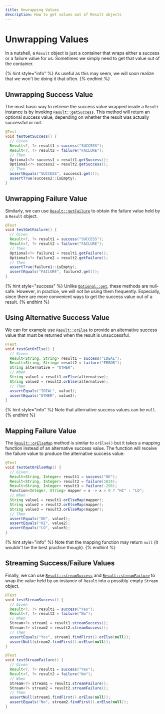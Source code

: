 ```yaml
---
title: Unwrapping Values
description: How to get values out of Result objects
---
```


# Unwrapping Values

In a nutshell, a `Result` object is just a container that wraps either a success or a failure value for us. Sometimes we simply need to get that value out of the container.

{% hint style="info" %}
As useful as this may seem, we will soon realize that we won't be doing it that often.
{% endhint %}

## Unwrapping Success Value

The most basic way to retrieve the success value wrapped inside a `Result` instance is by invoking [`Result::getSuccess`](https://dev.leakyabstractions.com/result/javadoc/1.0.0.0/com/leakyabstractions/result/Result.html#getSuccess--). This method will return an optional success value, depending on whether the result was actually successful or not.

```java
@Test
void testGetSuccess() {
  // Given
  Result<?, ?> result1 = success("SUCCESS");
  Result<?, ?> result2 = failure("FAILURE");
  // Then
  Optional<?> success1 = result1.getSuccess();
  Optional<?> success2 = result2.getSuccess();
  // Then
  assertEquals("SUCCESS", success1.get());
  assertTrue(success2::isEmpty);
}
```

## Unwrapping Failure Value

Similarly, we can use [`Result::getFailure`](https://dev.leakyabstractions.com/result/javadoc/1.0.0.0/com/leakyabstractions/result/Result.html#getFailure--) to obtain the failure value held by a `Result` object.

```java
@Test
void testGetFailure() {
  // Given
  Result<?, ?> result1 = success("SUCCESS");
  Result<?, ?> result2 = failure("FAILURE");
  // Then
  Optional<?> failure1 = result1.getFailure();
  Optional<?> failure2 = result2.getFailure();
  // Then
  assertTrue(failure1::isEmpty);
  assertEquals("FAILURE", failure2.get());
}
```

{% hint style="success" %}
Unlike [`Optional::get`](https://docs.oracle.com/javase/8/docs/api/java/util/Optional.html#get--), these methods are null-safe. However, in practice, we will not be using them frequently. Especially, since there are more convenient ways to get the success value out of a result.
{% endhint %}

## Using Alternative Success Value

We can for example use [`Result::orElse`](https://dev.leakyabstractions.com/result/javadoc/1.0.0.0/com/leakyabstractions/result/Result.html#orElse-S-) to provide an alternative success value that must be returned when the result is unsuccessful.

```java
@Test
void testGetOrElse() {
  // Given
  Result<String, String> result1 = success("IDEAL");
  Result<String, String> result2 = failure("ERROR");
  String alternative = "OTHER";
  // When
  String value1 = result1.orElse(alternative);
  String value2 = result2.orElse(alternative);
  // Then
  assertEquals("IDEAL", value1);
  assertEquals("OTHER", value2);
}
```

{% hint style="info" %}
Note that alternative success values can be `null`.
{% endhint %}

## Mapping Failure Value

The [`Result::orElseMap`](https://dev.leakyabstractions.com/result/javadoc/1.0.0.0/com/leakyabstractions/result/Result.html#orElseMap-java.util.function.Function-) method is similar to `orElse()` but it takes a mapping function instead of an alternative success value. The function will receive the failure value to produce the alternative success value:

```java
@Test
void testGetOrElseMap() {
  // Given
  Result<String, Integer> result1 = success("OK");
  Result<String, Integer> result2 = failure(1024);
  Result<String, Integer> result3 = failure(-256);
  Function<Integer, String> mapper = x -> x > 0 ? "HI" : "LO";
  // When
  String value1 = result1.orElseMap(mapper);
  String value2 = result2.orElseMap(mapper);
  String value3 = result3.orElseMap(mapper);
  // Then
  assertEquals("OK", value1);
  assertEquals("HI", value2);
  assertEquals("LO", value3);
}
```

{% hint style="info" %}
Note that the mapping function may return `null` (it wouldn't be the best practice though).
{% endhint %}

## Streaming Success/Failure Values

Finally, we can use [`Result::streamSuccess`](https://dev.leakyabstractions.com/result/javadoc/1.0.0.0/com/leakyabstractions/result/Result.html#streamSuccess--) and [`Result::streamFailure`](https://dev.leakyabstractions.com/result/javadoc/1.0.0.0/com/leakyabstractions/result/Result.html#streamFailure--) to wrap the value held by an instance of `Result` into a possibly-empty `Stream` object.

```java
@Test
void testStreamSuccess() {
  // Given
  Result<?, ?> result1 = success("Yes");
  Result<?, ?> result2 = failure("No");
  // When
  Stream<?> stream1 = result1.streamSuccess();
  Stream<?> stream2 = result2.streamSuccess();
  // Then
  assertEquals("Yes", stream1.findFirst().orElse(null));
  assertNull(stream2.findFirst().orElse(null));
}

@Test
void testStreamFailure() {
  // Given
  Result<?, ?> result1 = success("Yes");
  Result<?, ?> result2 = failure("No");
  // When
  Stream<?> stream1 = result1.streamFailure();
  Stream<?> stream2 = result2.streamFailure();
  // Then
  assertNull(stream1.findFirst().orElse(null));
  assertEquals("No", stream2.findFirst().orElse(null));
}
```
